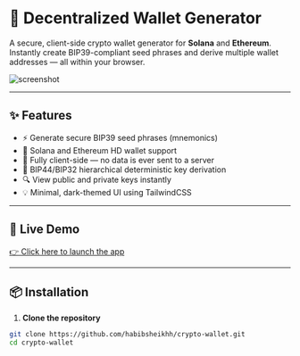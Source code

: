 # 🔐 Decentralized Wallet Generator

A secure, client-side crypto wallet generator for **Solana** and **Ethereum**. Instantly create BIP39-compliant seed phrases and derive multiple wallet addresses — all within your browser.

![screenshot](./screenshot.png) <!-- Add your actual screenshot path -->

---

## ✨ Features

- ⚡ Generate secure BIP39 seed phrases (mnemonics)
- 🔐 Solana and Ethereum HD wallet support
- 🧠 Fully client-side — no data is ever sent to a server
- 🧱 BIP44/BIP32 hierarchical deterministic key derivation
- 🔍 View public and private keys instantly
- 💡 Minimal, dark-themed UI using TailwindCSS

---

## 🚀 Live Demo

[👉 Click here to launch the app](https://your-deployment-url.com) <!-- Replace with actual deployment URL -->

---

## 📦 Installation

1. **Clone the repository**

```bash
git clone https://github.com/habibsheikhh/crypto-wallet.git
cd crypto-wallet
